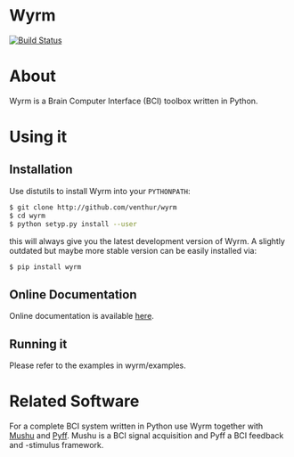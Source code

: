 Wyrm
====

[![Build Status](https://travis-ci.org/venthur/wyrm.png)](https://travis-ci.org/venthur/wyrm)

About
=====

Wyrm is a Brain Computer Interface (BCI) toolbox written in Python.

Using it
========

Installation
------------

Use distutils to install Wyrm into your `PYTHONPATH`:

```bash
$ git clone http://github.com/venthur/wyrm
$ cd wyrm
$ python setyp.py install --user
```

this will always give you the latest development version of Wyrm. A slightly
outdated but maybe more stable version can be easily installed via:

```bash
$ pip install wyrm
```


Online Documentation
--------------------

Online documentation is available [here][wyrmdoc].

  [wyrmdoc]: http://venthur.github.io/wyrm

Running it
----------

Please refer to the examples in wyrm/examples.


Related Software
================

For a complete BCI system written in Python use Wyrm together with
[Mushu][mushu] and [Pyff][pyff]. Mushu is a BCI signal acquisition and Pyff a
BCI feedback and -stimulus framework.

  [pyff]: http://github.com/venthur/pyff
  [mushu]: http://github.com/venthur/mushu

